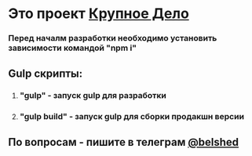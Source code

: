 # Это проект [Крупное Дело](https://belshed.github.io/%Project_Name%/dist/)

### Перед началм разработки необходимо установить зависимости командой "**npm i**"

## Gulp скрипты:
1. ### "gulp" - запуск gulp для разработки
1. ### "gulp build" - запуск gulp для сборки продакшн версии


## По вопросам - пишите в телеграм [@belshed](https://t.me/belshed)
